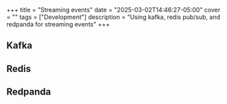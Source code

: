 +++
title = "Streaming events"
date = "2025-03-02T14:46:27-05:00"
cover = ""
tags = ["Development"]
description = "Using kafka, redis pub/sub, and redpanda for streaming events"
+++

## Kafka
## Redis
## Redpanda
